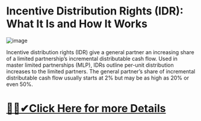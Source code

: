 # Incentive Distribution Rights (IDR): What It Is and How It Works


![image](https://github.com/user-attachments/assets/83c00456-39ab-49b7-83ae-756e027675b0)



Incentive distribution rights (IDR) give a general partner an increasing share of a limited partnership’s incremental distributable cash flow. Used in master limited partnerships (MLP), IDRs outline per-unit distribution increases to the limited partners. The general partner’s share of incremental distributable cash flow usually starts at 2% but may be as high as 20% or even 50%.

# [🎉🚀✔Click Here for more Details](https://cryptonews.icu/incentive-distribution-rights/)
